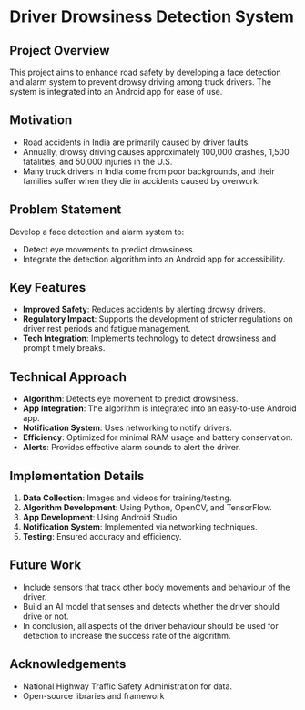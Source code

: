 # Driver Drowsiness Detection System

## Project Overview

This project aims to enhance road safety by developing a face detection and alarm system to prevent drowsy driving among truck drivers. The system is integrated into an Android app for ease of use.

## Motivation

- Road accidents in India are primarily caused by driver faults.
- Annually, drowsy driving causes approximately 100,000 crashes, 1,500 fatalities, and 50,000 injuries in the U.S.
- Many truck drivers in India come from poor backgrounds, and their families suffer when they die in accidents caused by overwork.

## Problem Statement

Develop a face detection and alarm system to:
- Detect eye movements to predict drowsiness.
- Integrate the detection algorithm into an Android app for accessibility.

## Key Features

- **Improved Safety**: Reduces accidents by alerting drowsy drivers.
- **Regulatory Impact**: Supports the development of stricter regulations on driver rest periods and fatigue management.
- **Tech Integration**: Implements technology to detect drowsiness and prompt timely breaks.

## Technical Approach

- **Algorithm**: Detects eye movement to predict drowsiness.
- **App Integration**: The algorithm is integrated into an easy-to-use Android app.
- **Notification System**: Uses networking to notify drivers.
- **Efficiency**: Optimized for minimal RAM usage and battery conservation.
- **Alerts**: Provides effective alarm sounds to alert the driver.

## Implementation Details

1. **Data Collection**: Images and videos for training/testing.
2. **Algorithm Development**: Using Python, OpenCV, and TensorFlow.
3. **App Development**: Using Android Studio.
4. **Notification System**: Implemented via networking techniques.
5. **Testing**: Ensured accuracy and efficiency.

## Future Work
- Include sensors that track other body movements and behaviour of the driver.
- Build an AI model that senses and detects whether the driver should drive or not.
- In conclusion, all aspects of the driver behaviour should be used for detection to increase the success rate of the algorithm.

## Acknowledgements

- National Highway Traffic Safety Administration for data.
- Open-source libraries and framework
